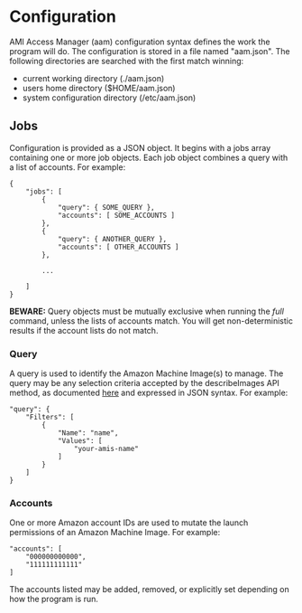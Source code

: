 # Configuration

AMI Access Manager (aam) configuration syntax defines the work the program will do. The configuration is stored in a file named "aam.json". The following directories are searched with the first match winning:

* current working directory (./aam.json) 
* users home directory ($HOME/aam.json)
* system configuration directory (/etc/aam.json)

## Jobs

Configuration is provided as a JSON object. It begins with a jobs array containing one or more job objects. Each job object combines a query with a list of accounts. For example:

    {
        "jobs": [
            {
                "query": { SOME_QUERY },
                "accounts": [ SOME_ACCOUNTS ]
            },
            {
                "query": { ANOTHER_QUERY },
                "accounts": [ OTHER_ACCOUNTS ]
            },

            ...

        ]
    }

**BEWARE:** Query objects must be mutually exclusive when running the *full* command, unless the lists of accounts match. You will get non-deterministic results if the account lists do not match.

### Query

A query is used to identify the Amazon Machine Image(s) to manage. The query may be any selection criteria accepted by the describeImages API method, as documented [here](https://docs.aws.amazon.com/AWSEC2/latest/APIReference/API_DescribeImages.html) and expressed in JSON syntax. For example:

    "query": {
        "Filters": [
            {
                "Name": "name",
                "Values": [
                    "your-amis-name"
                ]
            }
        ]
    }

### Accounts

One or more Amazon account IDs are used to mutate the launch permissions of an Amazon Machine Image. For example:

    "accounts": [
        "000000000000",
        "111111111111"
    ]

The accounts listed may be added, removed, or explicitly set depending on how the program is run.
